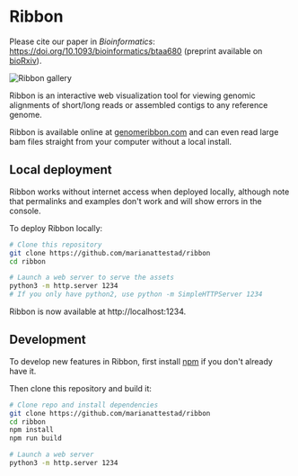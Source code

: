 # Ribbon

Please cite our paper in _Bioinformatics_: https://doi.org/10.1093/bioinformatics/btaa680 (preprint available on [bioRxiv](https://www.biorxiv.org/content/10.1101/082123v1)).

![Ribbon gallery](/images/gallery.png)

Ribbon is an interactive web visualization tool for viewing genomic alignments of short/long reads or assembled contigs to any reference genome. 

Ribbon is available online at [genomeribbon.com](https://genomeribbon.com) and can even read large bam files straight from your computer without a local install. 

## Local deployment

Ribbon works without internet access when deployed locally, although note that permalinks and examples don't work and will show errors in the console.

To deploy Ribbon locally:

```bash
# Clone this repository
git clone https://github.com/marianattestad/ribbon
cd ribbon

# Launch a web server to serve the assets
python3 -m http.server 1234
# If you only have python2, use python -m SimpleHTTPServer 1234
```

Ribbon is now available at http://localhost:1234.


## Development

To develop new features in Ribbon, first install [npm](https://www.npmjs.com/get-npm) if you don't already have it.

Then clone this repository and build it:

```bash
# Clone repo and install dependencies
git clone https://github.com/marianattestad/ribbon
cd ribbon
npm install
npm run build

# Launch a web server
python3 -m http.server 1234
```

